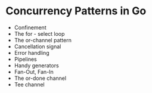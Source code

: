 # Concurrency Patterns in Go
- Confinement
- The for - select loop
- The or-channel pattern
- Cancellation signal
- Error handling
- Pipelines
- Handy generators
- Fan-Out, Fan-In
- The or-done channel
- Tee channel